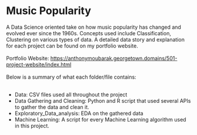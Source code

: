 # Music Popularity
A Data Science oriented take on how music popularity has changed and evolved ever since the 1960s. Concepts used include Classification, Clustering on various types of data. 
A detailed data story and explanation for each project can be found on my portfolio website.
<br><br>
Portfolio Website: https://anthonymoubarak.georgetown.domains/501-project-website/index.html
<br><br>
Below is a summary of what each folder/file contains: <br><br>

* Data: CSV files used all throughout the project <br> 
* Data Gathering and Cleaning: Python and R script that used several APIs to gather the data and clean it.<br>
* Exploratory_Data_analysis: EDA on the gathered data <br>
* Machine Learning: A script for every Machine Learning algorithm used in this project.
<br><br>


